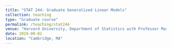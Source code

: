 ```yaml
---
title: "STAT 244: Graduate Generalized Linear Models"
collection: teaching
type: "Graduate course"
permalink: /teaching/stat244
venue: "Harvard University, Department of Statistics with Professor Mark Glickman"
date: 2019-09-01
location: "Cambridge, MA"
---
```


